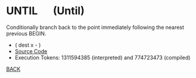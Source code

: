 # UNTIL &emsp; (Until)
Conditionally branch back to the point immediately following the nearest previous BEGIN.
* ( dest x - )
* [Source Code](../words/core/Until.cs)
* Execution Tokens: 1311594385 (interpreted) and 774723473 (compiled)


[BACK](builtins.md#Until)
